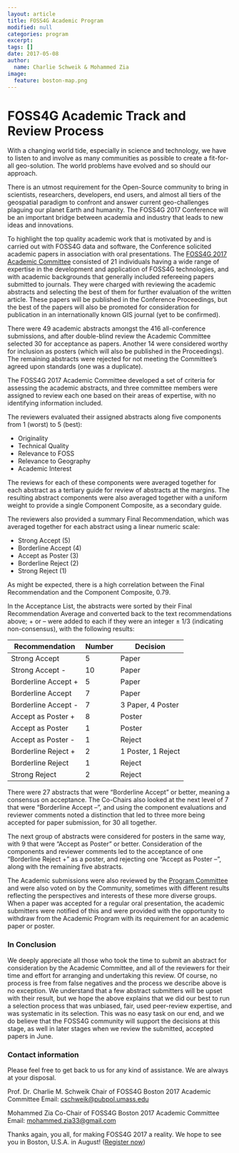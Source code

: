```yaml
---
layout: article
title: FOSS4G Academic Program
modified: null
categories: program
excerpt:
tags: []
date: 2017-05-08
author:
  name: Charlie Schweik & Mohammed Zia
image:
  feature: boston-map.png
---
```


# FOSS4G Academic Track and Review Process

With a changing world tide, especially in science and technology, we have to listen to and involve as many communities as possible to create a fit-for-all geo-solution. The world problems have evolved and so should our approach.

There is an utmost requirement for the Open-Source community to bring in scientists, researchers, developers, end users, and almost all tiers of the geospatial paradigm to confront and answer current geo-challenges plaguing our planet Earth and humanity. The FOSS4G 2017 Conference will be an important bridge between academia and industry that leads to new ideas and innovations.

To highlight the top quality academic work that is motivated by and is carried out with FOSS4G data and software, the Conference solicited academic papers in association with oral presentations. The [FOSS4G 2017 Academic Committee](https://wiki.osgeo.org/wiki/FOSS4G_2017#Academic_Committee) consisted of 21 individuals having a wide range of expertise in the development and application of FOSS4G technologies, and with academic backgrounds that generally included refereeing papers submitted to journals. They were charged with reviewing the academic abstracts and selecting the best of them for further evaluation of the written article. These papers will be published in the Conference Proceedings, but the best of the papers will also be promoted for consideration for publication in an internationally known GIS journal (yet to be confirmed).

There were 49 academic abstracts amongst the 416 all-conference submissions, and after double-blind review the Academic Committee selected 30 for acceptance as papers. Another 14 were considered worthy for inclusion as posters (which will also be published in the Proceedings). The remaining abstracts were rejected for not meeting the Committee’s agreed upon standards (one was a duplicate).

The FOSS4G 2017 Academic Committee developed a set of criteria for assessing the academic abstracts, and three committee members were assigned to review each one based on their areas of expertise, with no identifying information included.

The reviewers evaluated their assigned abstracts along five components from 1 (worst) to 5 (best):

- Originality
- Technical Quality
- Relevance to FOSS
- Relevance to Geography
- Academic Interest

The reviews for each of these components were averaged together for each abstract as a tertiary guide for review of abstracts at the margins. The resulting abstract components were also averaged together with a uniform weight to provide a single Component Composite, as a secondary guide.

The reviewers also provided a summary Final Recommendation, which was averaged together for each abstract using a linear numeric scale:

- Strong Accept (5)
- Borderline Accept (4)
- Accept as Poster (3)
- Borderline Reject (2)
- Strong Reject (1)

As might be expected, there is a high correlation between the Final Recommendation and the Component Composite, 0.79.

In the Acceptance List, the abstracts were sorted by their Final Recommendation Average and converted back to the text recommendations above; + or – were added to each if they were an integer ± 1/3 (indicating non-consensus), with the following results:

| **Recommendation** | **Number** | **Decision** |
|--------------------|------------|--------------|
| Strong Accept      | 5          | Paper        |
| Strong Accept -    | 10         | Paper        |
| Borderline Accept +| 5          | Paper        |
| Borderline Accept  | 7          | Paper        |
| Borderline Accept -| 7          | 3 Paper, 4 Poster|
| Accept as Poster + | 8          | Poster       |
| Accept as Poster   | 1          | Poster       |
| Accept as Poster - | 1          | Reject       |
| Borderline Reject +| 2          | 1 Poster, 1 Reject|
| Borderline Reject  | 1          | Reject       |
| Strong Reject      | 2          | Reject       |

There were 27 abstracts that were “Borderline Accept” or better, meaning a consensus on acceptance. The Co-Chairs also looked at the next level of 7 that were “Borderline Accept –”, and using the component evaluations and reviewer comments noted a distinction that led to three more being accepted for paper submission, for 30 all together.

The next group of abstracts were considered for posters in the same way, with 9 that were “Accept as Poster” or better. Consideration of the components and reviewer comments led to the acceptance of one “Borderline Reject +” as a poster, and rejecting one “Accept as Poster –”, along with the remaining five abstracts.

The Academic submissions were also reviewed by the [Program Committee](http://2017.foss4g.org/about/#bloc) and were also voted on by the Community, sometimes with different results reflecting the perspectives and interests of these more diverse groups. When a paper was accepted for a regular oral presentation, the academic submitters were notified of this and were provided with the opportunity to withdraw from the Academic Program with its requirement for an academic paper or poster.

### In Conclusion

We deeply appreciate all those who took the time to submit an abstract for consideration by the Academic Committee, and all of the reviewers for their time and effort for arranging and undertaking this review. Of course, no process is free from false negatives and the process we describe above is no exception. We understand that a few abstract submitters will be upset with their result, but we hope the above explains that we did our best to run a selection process that was unbiased, fair, used peer-review expertise, and was systematic in its selection. This was no easy task on our end, and we do believe that the FOSS4G community will support the decisions at this stage, as well in later stages when we review the submitted, accepted papers in June.

### Contact information

Please feel free to get back to us for any kind of assistance. We are always at your disposal.

Prof. Dr. Charlie M. Schweik
Chair of FOSS4G Boston 2017 Academic Committee
Email: <cschweik@pubpol.umass.edu>

Mohammed Zia
Co-Chair of FOSS4G Boston 2017 Academic Committee
Email: <mohammed.zia33@gmail.com>

Thanks again, you all, for making FOSS4G 2017 a reality. We hope to see you in Boston, U.S.A. in August! ([Register now](..//register/))
